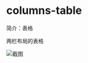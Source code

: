 # columns-table

简介：表格

两栏布局的表格

![截图](https://unpkg.com/@icedesign/columns-table-block/screenshot.png)
